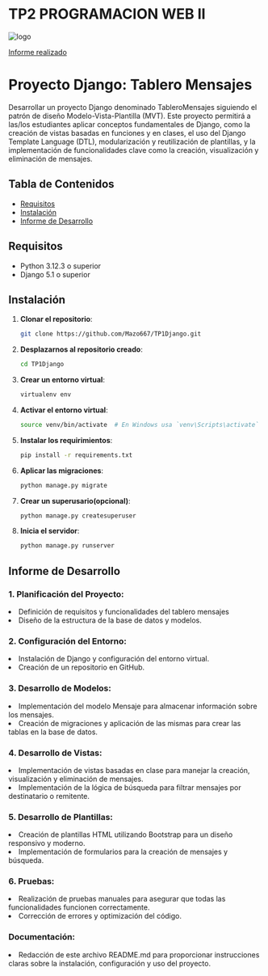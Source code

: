 # TP2 PROGRAMACION WEB II
<img src="https://repository-images.githubusercontent.com/853067853/dd71ff3a-6df4-4d84-b537-eff808cba4ec" alt="logo">

[Informe realizado](InformeTP2WEBII.pdf)

# Proyecto Django: Tablero Mensajes

Desarrollar un proyecto Django denominado TableroMensajes siguiendo el patrón de diseño
Modelo-Vista-Plantilla (MVT). Este proyecto permitirá a las/los estudiantes aplicar conceptos
fundamentales de Django, como la creación de vistas basadas en funciones y en clases, el
uso del Django Template Language (DTL), modularización y reutilización de plantillas, y la
implementación de funcionalidades clave como la creación, visualización y eliminación de
mensajes.

## Tabla de Contenidos

- [Requisitos](#requisitos)
- [Instalación](#instalación)
- [Informe de Desarrollo](#informe-de-desarrollo)

## Requisitos

- Python 3.12.3 o superior
- Django 5.1 o superior

## Instalación

1. **Clonar el repositorio**:
    ```bash
    git clone https://github.com/Mazo667/TP1Django.git
    ```
2. **Desplazarnos al repositorio creado**:
    ```bash
    cd TP1Django
    ```
3. **Crear un entorno virtual**:
    ```bash
    virtualenv env
    ```
4. **Activar el entorno virtual**:
    ```bash
    source venv/bin/activate  # En Windows usa `venv\Scripts\activate`
    ```
5. **Instalar los requirimientos**:
    ```bash
    pip install -r requirements.txt
    ```
6. **Aplicar las migraciones**:
    ```bash
    python manage.py migrate
    ```
7. **Crear un superusario(opcional)**:
    ```bash
    python manage.py createsuperuser
    ```
8. **Inicia el servidor**:
    ```bash
    python manage.py runserver
    ```

## Informe de Desarrollo

<h3> 1. Planificación del Proyecto:</h3>
<li>Definición de requisitos y funcionalidades del tablero mensajes</li>
<li>Diseño de la estructura de la base de datos y modelos.</li>
<h3> 2. Configuración del Entorno:</h3>
<li>Instalación de Django y configuración del entorno virtual.</li>
<li>Creación de un repositorio en GitHub.</li>
<h3>3. Desarrollo de Modelos:</h3>
<li>Implementación del modelo Mensaje para almacenar información sobre los mensajes.</li>
<li>Creación de migraciones y aplicación de las mismas para crear las tablas en la base de datos.</li>
<h3>4. Desarrollo de Vistas:</h3>
<li>Implementación de vistas basadas en clase para manejar la creación, visualización y eliminación de mensajes.</li>
<li>Implementación de la lógica de búsqueda para filtrar mensajes por destinatario o remitente.</li>
<h3>5. Desarrollo de Plantillas:</h3>
<li>Creación de plantillas HTML utilizando Bootstrap para un diseño responsivo y moderno.</li>
<li>Implementación de formularios para la creación de mensajes y búsqueda.</li>
<h3>6. Pruebas:</h3>
<li>Realización de pruebas manuales para asegurar que todas las funcionalidades funcionen correctamente.</li>
<li>Corrección de errores y optimización del código.</li>
<h3>Documentación:</h3>
<li>Redacción de este archivo README.md para proporcionar instrucciones claras sobre la instalación, configuración y uso del proyecto.</li>

